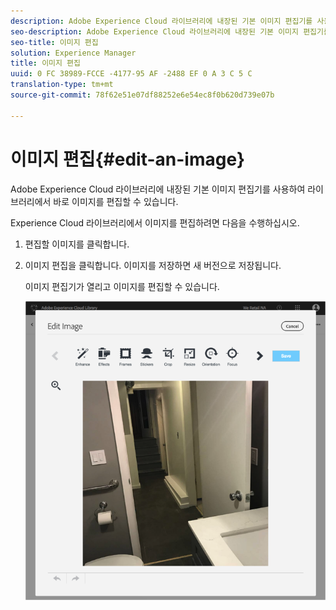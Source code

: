 ```yaml
---
description: Adobe Experience Cloud 라이브러리에 내장된 기본 이미지 편집기를 사용하여 라이브러리에서 바로 이미지를 편집할 수 있습니다.
seo-description: Adobe Experience Cloud 라이브러리에 내장된 기본 이미지 편집기를 사용하여 라이브러리에서 바로 이미지를 편집할 수 있습니다.
seo-title: 이미지 편집
solution: Experience Manager
title: 이미지 편집
uuid: 0 FC 38989-FCCE -4177-95 AF -2488 EF 0 A 3 C 5 C
translation-type: tm+mt
source-git-commit: 78f62e51e07df88252e6e54ec8f0b620d739e07b

---
```



# 이미지 편집{#edit-an-image}

Adobe Experience Cloud 라이브러리에 내장된 기본 이미지 편집기를 사용하여 라이브러리에서 바로 이미지를 편집할 수 있습니다.

Experience Cloud 라이브러리에서 이미지를 편집하려면 다음을 수행하십시오.

1. 편집할 이미지를 클릭합니다.
1. 이미지 편집을 클릭합니다. 이미지를 저장하면 새 버전으로 저장됩니다.

   이미지 편집기가 열리고 이미지를 편집할 수 있습니다.

   ![](assets/library_image_editor.png)

